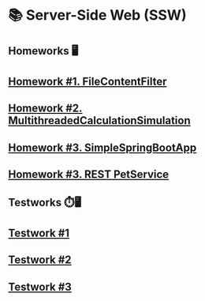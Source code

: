 # 📚 Server-Side Web (SSW)

## Homeworks 🖥️

## [Homework #1. FileContentFilter](/homeworks/lab1/FilterTool/)

## [Homework #2. MultithreadedCalculationSimulation](/homeworks/lab2/MultithreadedCalculationSimulation/)

## [Homework #3. SimpleSpringBootApp](/homeworks/lab3/)

## [Homework #3. REST PetService](/homeworks/lab4/)


## Testworks ⏱️🖥️

## [Testwork #1](/testworks/test1/TestWork/)

## [Testwork #2](/testworks/test2/)

## [Testwork #3](/testworks/test3/)